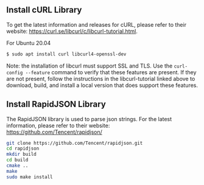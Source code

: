 ## Install cURL Library

To get the latest information and releases for cURL, please refer to their website: https://curl.se/libcurl/c/libcurl-tutorial.html.

For Ubuntu 20.04
```bash
$ sudo apt install curl libcurl4-openssl-dev
```

Note: the installation of libcurl must support SSL and TLS.  Use the `curl-config --feature` command to verify that these features are present.
If they are not present, follow the instructions in the libcurl-tutorial linked above to download, build, and install a local version that does support these features.

## Install RapidJSON Library

The RapidJSON library is used to parse json strings.  For the latest information, please refer to their website: https://github.com/Tencent/rapidjson/

```bash
git clone https://github.com/Tencent/rapidjson.git
cd rapidjson
mkdir build
cd build
cmake ..
make
sudo make install
```